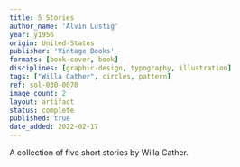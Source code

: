 ```yaml
---
title: 5 Stories
author_name: 'Alvin Lustig'
year: y1956
origin: United-States
publisher: 'Vintage Books'
formats: [book-cover, book]
disciplines: [graphic-design, typography, illustration]
tags: ["Willa Cather", circles, pattern]
ref: sol-030-0070
image_count: 2
layout: artifact
status: complete
published: true
date_added: 2022-02-17
---
```

A collection of five short stories by Willa Cather.
